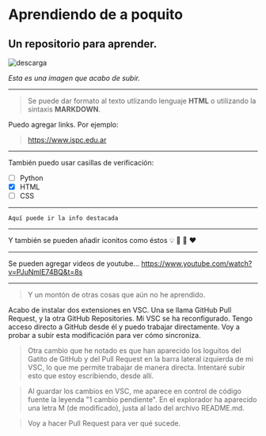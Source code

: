 # Aprendiendo de a poquito
## Un repositorio para aprender.


![descarga](https://user-images.githubusercontent.com/105983635/177060333-42b35d9f-ab31-4ead-82fb-919fb6ee3668.png)

_Esta es una imagen que acabo de subir._

---

>Se puede dar formato al texto utlizando lenguaje **HTML** o utilizando la sintaxis **MARKDOWN**.
 

Puedo agregar links. Por ejemplo:

>https://www.ispc.edu.ar
---

También puedo usar casillas de verificación:
- [ ] Python
- [X] HTML
- [ ] CSS
---
```sequence
Aquí puede ir la info destacada
```
---

Y también se pueden añadir iconitos como éstos :bulb: :traffic_light: :football: :heart:

---

Se pueden agregar videos de youtube...
https://www.youtube.com/watch?v=PJuNmlE74BQ&t=8s

---
> Y un montón de otras cosas que aún no he aprendido.

Acabo de instalar dos extensiones en VSC. Una se llama GitHub Pull Request, y la otra GitHub Repositories. Mi VSC se ha reconfigurado. Tengo acceso directo a GitHub desde él y puedo trabajar directamente.
Voy a probar a subir esta modificación para ver cómo sincroniza.

> Otra cambio que he notado es que han aparecido los loguitos del Gatito de GitHub y del Pull Request en la barra lateral izquierda de mi VSC, lo que me permite trabajar de manera directa. 
Intentaré subir esto que estoy escribiendo, desde allí. 

> Al guardar los cambios en VSC, me aparece en control de código fuente la leyenda "1 cambio pendiente".
En el explorador ha aparecido una letra M (de modificado), justa al lado del archivo README.md.

> Voy a hacer Pull Request para ver qué sucede.


